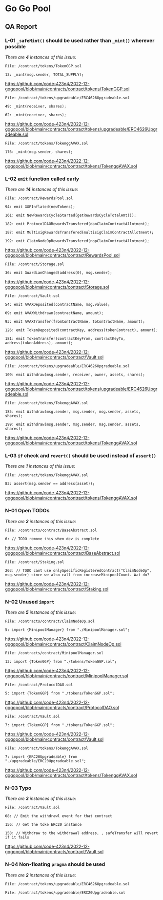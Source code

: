 # Go Go Pool

## QA Report

### L-01 `_safeMint()` should be used rather than `_mint()` wherever possible

_There are **4** instances of this issue:_

```solidity
File: /contract/tokens/TokenGGP.sol

13: _mint(msg.sender, TOTAL_SUPPLY);
```

https://github.com/code-423n4/2022-12-gogopool/blob/main/contracts/contract/tokens/TokenGGP.sol

```solidity
File: /contract/tokens/upgradeable/ERC4626Upgradeable.sol

49: _mint(receiver, shares);

62: _mint(receiver, shares);
```

https://github.com/code-423n4/2022-12-gogopool/blob/main/contracts/contract/tokens/upgradeable/ERC4626Upgradeable.sol

```solidity
File: /contract/tokens/TokenggAVAX.sol

176: _mint(msg.sender, shares);
```

https://github.com/code-423n4/2022-12-gogopool/blob/main/contracts/contract/tokens/TokenggAVAX.sol

### L-02 `emit` function called early

_There are **14** instances of this issue:_

```solidity
File: /contract/RewardsPool.sol

94: emit GGPInflated(newTokens);

161: emit NewRewardsCycleStarted(getRewardsCycleTotalAmt());

182: emit ProtocolDAORewardsTransfered(daoClaimContractAllotment);

187: emit MultisigRewardsTransfered(multisigClaimContractAllotment);

192: emit ClaimNodeOpRewardsTransfered(nopClaimContractAllotment);
```

https://github.com/code-423n4/2022-12-gogopool/blob/main/contracts/contract/RewardsPool.sol

```solidity
File: /contract/Storage.sol

36: emit GuardianChanged(address(0), msg.sender);
```

https://github.com/code-423n4/2022-12-gogopool/blob/main/contracts/contract/Storage.sol

```solidity
File: /contract/Vault.sol

54: emit AVAXDeposited(contractName, msg.value);

69: emit AVAXWithdrawn(contractName, amount);

93: emit AVAXTransfer(fromContractName, toContractName, amount);

126: emit TokenDeposited(contractKey, address(tokenContract), amount);

181: emit TokenTransfer(contractKeyFrom, contractKeyTo, address(tokenAddress), amount);
```

https://github.com/code-423n4/2022-12-gogopool/blob/main/contracts/contract/Vault.sol

```solidity
File: /contract/tokens/upgradeable/ERC4626Upgradeable.sol

109: emit Withdraw(msg.sender, receiver, owner, assets, shares);
```

https://github.com/code-423n4/2022-12-gogopool/blob/main/contracts/contract/tokens/upgradeable/ERC4626Upgradeable.sol

```solidity
File: /contract/tokens/TokenggAVAX.sol

185: emit Withdraw(msg.sender, msg.sender, msg.sender, assets, shares);

199: emit Withdraw(msg.sender, msg.sender, msg.sender, assets, shares);
```

https://github.com/code-423n4/2022-12-gogopool/blob/main/contracts/contract/tokens/TokenggAVAX.sol

### L-03 `if` check and `revert()` should be used instead of `assert()`

_There are **1** instances of this issue:_

```solidity
File: /contract/tokens/TokenggAVAX.sol

83: assert(msg.sender == address(asset));
```

https://github.com/code-423n4/2022-12-gogopool/blob/main/contracts/contract/tokens/TokenggAVAX.sol

### N-01 Open TODOs

_There are **2** instances of this issue:_

```solidity
File: /contracts/contract/BaseAbstract.sol

6: // TODO remove this when dev is complete
```

https://github.com/code-423n4/2022-12-gogopool/blob/main/contracts/contract/BaseAbstract.sol

```solidity
File: /contract/Staking.sol

203: // TODO cant use onlySpecificRegisteredContract("ClaimNodeOp", msg.sender) since we also call from increaseMinipoolCount. Wat do?
```

https://github.com/code-423n4/2022-12-gogopool/blob/main/contracts/contract/Staking.sol

### N-02 Unused `import`

_There are **5** instances of this issue:_

```solidity
File: /contracts/contract/ClaimNodeOp.sol

5: import {MinipoolManager} from "./MinipoolManager.sol";
```

https://github.com/code-423n4/2022-12-gogopool/blob/main/contracts/contract/ClaimNodeOp.sol

```solidity
File: /contracts/contract/MinipoolManager.sol

13: import {TokenGGP} from "./tokens/TokenGGP.sol";
```

https://github.com/code-423n4/2022-12-gogopool/blob/main/contracts/contract/MinipoolManager.sol

```soldity
File: /contract/ProtocolDAO.sol

5: import {TokenGGP} from "./tokens/TokenGGP.sol";
```

https://github.com/code-423n4/2022-12-gogopool/blob/main/contracts/contract/ProtocolDAO.sol

```solidity
File: /contract/Vault.sol

7: import {TokenGGP} from "./tokens/TokenGGP.sol";
```

https://github.com/code-423n4/2022-12-gogopool/blob/main/contracts/contract/Vault.sol

```solidity
File: /contract/tokens/TokenggAVAX.sol

7: import {ERC20Upgradeable} from "./upgradeable/ERC20Upgradeable.sol";
```

https://github.com/code-423n4/2022-12-gogopool/blob/main/contracts/contract/tokens/TokenggAVAX.sol

### N-03 Typo

_There are **3** instances of this issue:_

```solidity
File: /contract/Vault.sol

68: // Emit the withdrawl event for that contract

156: // Get the toke ERC20 instance

158: // Withdraw to the withdrawal address, , safeTransfer will revert if it fails
```

https://github.com/code-423n4/2022-12-gogopool/blob/main/contracts/contract/Vault.sol

### N-04 Non-floating `pragma` should be used

_There are **2** instances of this issue:_

```solidity
File: /contract/tokens/upgradeable/ERC4626Upgradeable.sol

File: /contract/tokens/upgradeable/ERC20Upgradeable.sol
```
